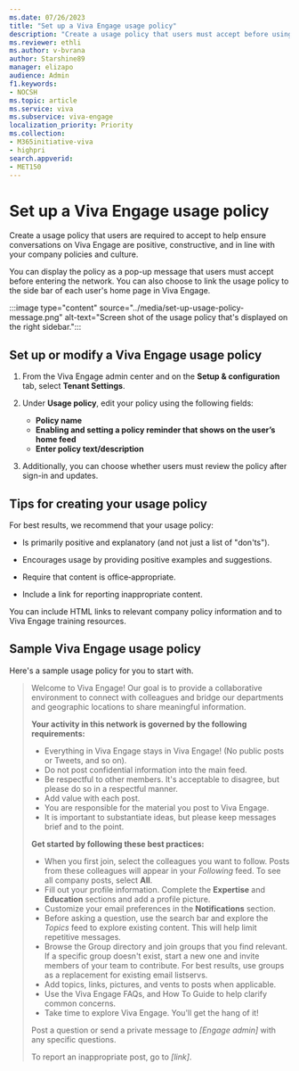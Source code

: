 ```yaml
---
ms.date: 07/26/2023
title: "Set up a Viva Engage usage policy"
description: "Create a usage policy that users must accept before using Viva Engage."
ms.reviewer: ethli
ms.author: v-bvrana
author: Starshine89
manager: elizapo
audience: Admin
f1.keywords:
- NOCSH
ms.topic: article
ms.service: viva
ms.subservice: viva-engage
localization_priority: Priority
ms.collection:  
- M365initiative-viva
- highpri
search.appverid:
- MET150
---
```


# Set up a Viva Engage usage policy

Create a usage policy that users are required to accept to help ensure conversations on Viva Engage are positive, constructive, and in line with your company policies and culture.
  
You can display the policy as a pop-up message that users must accept before entering the network. You can also choose to link the usage policy to the side bar of each user's home page in Viva Engage. 

:::image type="content" source="../media/set-up-usage-policy-message.png" alt-text="Screen shot of the usage policy that's displayed on the right sidebar.":::
  
## Set up or modify a Viva Engage usage policy

1. From the Viva Engage admin center and on the **Setup & configuration** tab, select **Tenant Settings**.

2. Under **Usage policy**, edit your policy using the following fields:
    - **Policy name** 
    - **Enabling and setting a policy reminder that shows on the user’s home feed** 
    - **Enter policy text/description**

3. Additionally, you can choose whether users must review the policy after sign-in and updates.
  
## Tips for creating your usage policy

For best results, we recommend that your usage policy:
  
- Is primarily positive and explanatory (and not just a list of "don'ts").

- Encourages usage by providing positive examples and suggestions.

- Require that content is office‐appropriate.

- Include a link for reporting inappropriate content.

You can include HTML links to relevant company policy information and to Viva Engage training resources.
  
## Sample Viva Engage usage policy

Here's a sample usage policy for you to start with.

> Welcome to Viva Engage! Our goal is to provide a collaborative environment to connect with colleagues and bridge our departments and geographic locations to share meaningful information.  
>
> **Your activity in this network is governed by the following requirements:**
>
> - Everything in Viva Engage stays in Viva Engage! (No public posts or Tweets, and so on).
> - Do not post confidential information into the main feed.
> - Be respectful to other members. It's acceptable to disagree, but please do so in a respectful manner.
> - Add value with each post.
> - You are responsible for the material you post to Viva Engage.
> - It is important to substantiate ideas, but please keep messages brief and to the point.
>
> **Get started by following these best practices:**
>
> - When you first join, select the colleagues you want to follow. Posts from these colleagues will appear in your *Following* feed. To see all company posts, select **All**.
> - Fill out your profile information. Complete the **Expertise** and **Education** sections and add a profile picture.
> - Customize your email preferences in the **Notifications** section.
> - Before asking a question, use the search bar and explore the *Topics* feed to explore existing content. This will help limit repetitive messages.
> - Browse the Group directory and join groups that you find relevant. If a specific group doesn't exist, start a new one and invite members of your team to contribute. For best results, use groups as a replacement for existing email listservs.
> - Add topics, links, pictures, and vents to posts when applicable.
> - Use the Viva Engage FAQs, and How To Guide to help clarify common concerns.
> - Take time to explore Viva Engage. You'll get the hang of it!
>
> Post a question or send a private message to *[Engage admin]* with any specific questions.
>
> To report an inappropriate post, go to *[link]*.